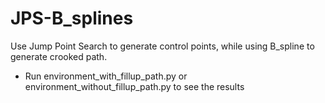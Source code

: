 # JPS-B_splines
Use Jump Point Search to generate control points, while using B_spline to generate crooked path.

* Run environment_with_fillup_path.py or environment_without_fillup_path.py to see the results
